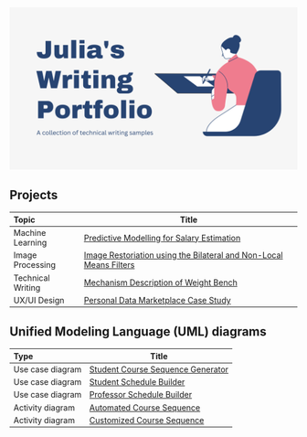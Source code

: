 ![Banner](Banner.png)

## Projects

| Topic             | Title                                      |
| :---------------- | ------------------------------------------ | 
| Machine Learning  | [Predictive Modelling for Salary Estimation](https://github.com/juliabaz/salary-predictor/blob/main/Predictive_Modeling_for_Salary_Estimation___Julia_Bazarbachian.pdf)           |
| Image Processing  | [Image Restoriation using the Bilateral and Non-Local Means Filters](https://github.com/juliabaz/image-denoising/blob/main/Image%20Denoising%20Report.pdf)             |
|Technical Writing| [Mechanism Description of Weight Bench](https://github.com/juliabaz/julias-writing-samples/blob/main/Mechanism%20Description.md)|
|UX/UI Design| [Personal Data Marketplace Case Study](https://kajanthy02.wixsite.com/357-mini-project)|


## Unified Modeling Language (UML) diagrams

| Type              | Title                                      |
| :---------------- | ------------------------------------------ | 
| Use case diagram  | [Student Course Sequence Generator](https://github.com/juliabaz/julias-writing-samples/blob/main/UML%20DIAGRAMS/Use%20Case%20-%20Sequence%20Generator.png)|
| Use case diagram  | [Student Schedule Builder](https://github.com/juliabaz/julias-writing-samples/blob/main/UML%20DIAGRAMS/Schedule%20Generator.png)|
| Use case diagram  |[Professor Schedule Builder](https://github.com/juliabaz/julias-writing-samples/blob/main/UML%20DIAGRAMS/UCDProfessor.png)|
| Activity diagram  |[Automated Course Sequence](https://github.com/juliabaz/julias-writing-samples/blob/main/UML%20DIAGRAMS/Activity%20Diagram_%20Automated%20Course%20Sequence.png)|
| Activity diagram  |[Customized Course Sequence](https://github.com/juliabaz/julias-writing-samples/blob/main/UML%20DIAGRAMS/Activity%20Diagram_%20Customized%20Course%20Sequence.png)|

